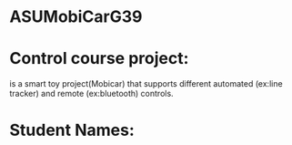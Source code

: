 # ASUMobiCarG39
# Control course project:
is a smart toy project(Mobicar) that supports different automated (ex:line tracker) and remote (ex:bluetooth) controls.
# Student Names:
